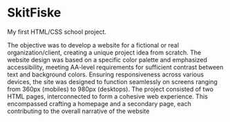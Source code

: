 # SkitFiske
My first HTML/CSS school project. 

The objective was to develop a website for a fictional or real organization/client, creating a unique project idea from scratch.
The website design was based on a specific color palette and emphasized accessibility, meeting AA-level requirements for sufficient contrast between text and background colors.
Ensuring responsiveness across various devices, the site was designed to function seamlessly on screens ranging from 360px (mobiles) to 980px (desktops).
The project consisted of two HTML pages, interconnected to form a cohesive web experience. This encompassed crafting a homepage and a secondary page, each contributing to the overall narrative of the website
